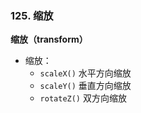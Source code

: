 ### 125. 缩放

**缩放（transform）**
- 缩放：
    - `scaleX()` 水平方向缩放
    - `scaleY()` 垂直方向缩放
    - `rotateZ()` 双方向缩放

